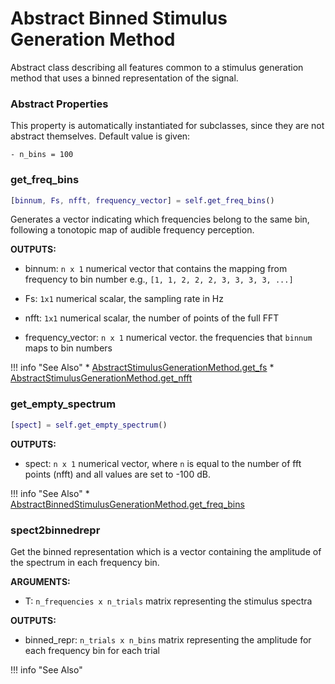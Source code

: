 # Abstract Binned Stimulus Generation Method 
 
Abstract class describing all features common to a stimulus generation method that uses a binned representation of the signal.

### Abstract Properties

This property is automatically instantiated for subclasses, since they are not abstract themselves. Default value is given:

```
- n_bins = 100
```

### get_freq_bins

```matlab
[binnum, Fs, nfft, frequency_vector] = self.get_freq_bins()
```

Generates a vector indicating
which frequencies belong to the same bin,
following a tonotopic map of audible frequency perception.

**OUTPUTS:**

- binnum: `n x 1` numerical vector
that contains the mapping from frequency to bin number
e.g., `[1, 1, 2, 2, 2, 3, 3, 3, 3, ...]`

- Fs: `1x1` numerical scalar,
the sampling rate in Hz

- nfft: `1x1` numerical scalar,
the number of points of the full FFT

- frequency_vector: `n x 1` numerical vector.
the frequencies that `binnum` maps to bin numbers



!!! info "See Also"
    * [AbstractStimulusGenerationMethod.get_fs](../AbstractStimulusGenerationMethod/#get_fs)
    * [AbstractStimulusGenerationMethod.get_nfft](../AbstractStimulusGenerationMethod/#get_nfft)





### get_empty_spectrum

```matlab
[spect] = self.get_empty_spectrum()
```

**OUTPUTS:**

- spect: `n x 1` numerical vector,
where `n` is equal to the number of fft points (nfft)
and all values are set to -100 dB.



!!! info "See Also"
    * [AbstractBinnedStimulusGenerationMethod.get_freq_bins](../AbstractBinnedStimulusGenerationMethod/#get_freq_bins)





### spect2binnedrepr

Get the binned representation
which is a vector containing the amplitude
of the spectrum in each frequency bin.

**ARGUMENTS:**

- T: `n_frequencies x n_trials` matrix
representing the stimulus spectra

**OUTPUTS:**

- binned_repr: `n_trials x n_bins` matrix
representing the amplitude for each frequency bin
for each trial



!!! info "See Also"
